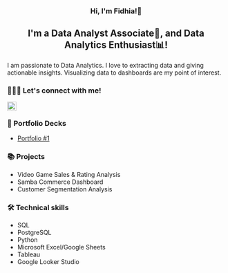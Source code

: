 <h3 align="center">
  Hi, I'm Fidhia!🙌
</h3>
<h2 align="center">
  I'm a Data Analyst Associate🔰, and Data Analytics Enthusiast📊!
</h2>
<p>
  I am passionate to Data Analytics. I love to extracting data and giving actionable insights. Visualizing data to dashboards are my point of interest.
</p>

###  🧑‍🤝‍🧑 Let's connect with me!

<a href="https://www.linkedin.com/in/fidhiaaka/"><img align="left" src="https://raw.githubusercontent.com/yushi1007/yushi1007/main/images/linkedin.svg" alt="Fidhia | LinkedIn" width="21px"/></a>
</br>

### 🌻 Portfolio Decks
- <a href="https://docs.google.com/presentation/d/1lyxvqLvSkRa9kgwNueMjadWI-5DFPVtNROfp8TK_2Cs/edit?usp=share_link" target="_blank" rel="noreferrer"> Portfolio #1 </a>

### 📚 Projects
- Video Game Sales & Rating Analysis
- Samba Commerce Dashboard
- Customer Segmentation Analysis

### 🛠️ Technical skills
- SQL
- PostgreSQL
- Python
- Microsoft Excel/Google Sheets
- Tableau
- Google Looker Studio
